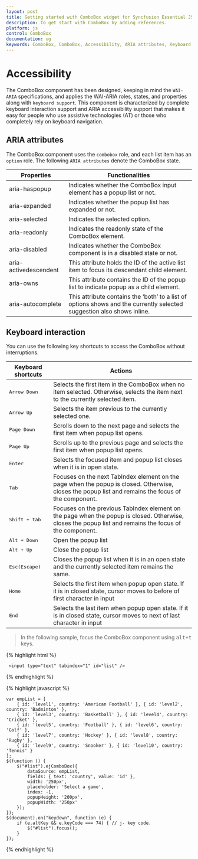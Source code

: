 ```yaml
---
layout: post
title: Getting started with ComboBox widget for Syncfusion Essential JS
description: To get start with ComboBox by adding references.
platform: js
control: ComboBox
documentation: ug
keywords: ComboBox, ComboBox, Accessibility, ARIA attributes, Keyboard interaction
---
```


# Accessibility

The ComboBox component has been designed, keeping in mind the `WAI-ARIA` specifications, and applies
the WAI-ARIA roles, states, and properties along with `keyboard support`. This component is characterized
by complete keyboard interaction support and ARIA accessibility support that makes it easy for people who
use assistive technologies (AT) or those who completely rely on keyboard navigation.

## ARIA attributes

The ComboBox component uses the `combobox` role, and each list item has an `option` role. The following
`ARIA attributes` denote the ComboBox state.

| **Properties** | **Functionalities** |
| --- | --- |
| aria-haspopup | Indicates whether the ComboBox input element has a popup list or not. |
| aria-expanded | Indicates whether the popup list has expanded or not. |
| aria-selected | Indicates the selected option. |
| aria-readonly | Indicates the readonly state of the ComboBox element. |
| aria-disabled | Indicates whether the ComboBox component is in a disabled state or not. |
| aria-activedescendent | This attribute holds the ID of the active list item  to focus its descendant child element. |
| aria-owns | This attribute contains the ID of the popup list to indicate popup as a child element. |
| aria-autocomplete | This attribute contains the ‘both’ to a list of options shows and the currently selected suggestion also shows inline. |

## Keyboard interaction

You can use the following key shortcuts to access the ComboBox without interruptions.

| **Keyboard shortcuts** | **Actions** |
| --- | --- |
| <kbd>Arrow Down</kbd> | Selects the first item in the ComboBox when no item selected. Otherwise, selects the item next to the currently selected item. |
| <kbd>Arrow Up</kbd> | Selects the item previous to the currently selected one. |
| <kbd>Page Down</kbd> | Scrolls down to the next page and selects the first item when popup list opens. |
| <kbd>Page Up</kbd> | Scrolls up to the previous page and selects the first item when popup list opens. |
| <kbd>Enter</kbd> | Selects the focused item and popup list closes when it is in open state. |
| <kbd>Tab</kbd> | Focuses on the next TabIndex element on the page when the popup is closed. Otherwise, closes the popup list and remains the focus of the component. |
| <kbd>Shift + tab </kbd> | Focuses on the previous TabIndex element on the page when the popup is closed. Otherwise, closes the popup list and remains the focus of the component. |
| <kbd>Alt + Down</kbd> | Open the popup list |
| <kbd>Alt + Up</kbd> | Close the popup list|
| <kbd>Esc(Escape)</kbd> | Closes the popup list when it is in an open state and the currently selected item remains the same. |
| <kbd>Home</kbd> | Selects the first item when popup open state. If it is in closed state, cursor moves to before of first character in input |
| <kbd>End</kbd> | Selects the last item when popup open state. If it is in closed state, cursor moves to next of last character in input  |

> In the following sample, focus the ComboBox component using <kbd>alt+t</kbd> keys.

{% highlight html %}
	
	 <input type="text" tabindex="1" id="list" />
			
{% endhighlight %}
	
{% highlight javascript %}	
	
    var empList = [
        { id: 'level1', country: 'American Football' }, { id: 'level2', country: 'Badminton' },
        { id: 'level3', country: 'Basketball' }, { id: 'level4', country: 'Cricket' },
        { id: 'level5', country: 'Football' }, { id: 'level6', country: 'Golf' },
        { id: 'level7', country: 'Hockey' }, { id: 'level8', country: 'Rugby' },
        { id: 'level9', country: 'Snooker' }, { id: 'level10', country: 'Tennis' }
    ];
    $(function () {
        $("#list").ejComboBox({
            dataSource: empList,
            fields: { text: 'country', value: 'id' },
            width: '250px',
            placeholder: 'Select a game',
            index: -1,
            popupHeight: '200px',
            popupWidth: '250px'
        });
    });
    $(document).on("keydown", function (e) {
        if (e.altKey && e.keyCode === 74) { // j- key code.
            $("#list").focus();
        }
    });	

{% endhighlight %}
